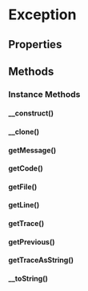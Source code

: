 # Exception

## Properties

	


## Methods
		
### Instance Methods
		
#### __construct()
											
#### __clone()
											
#### getMessage()
											
#### getCode()
											
#### getFile()
											
#### getLine()
											
#### getTrace()
											
#### getPrevious()
											
#### getTraceAsString()
											
#### __toString()
												



